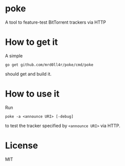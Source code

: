 # poke
A tool to feature-test BitTorrent trackers via HTTP

# How to get it
A simple

    go get github.com/mrd0ll4r/poke/cmd/poke

should get and build it.

# How to use it
Run

    poke -a <announce URI> [-debug]

to test the tracker specified by `<announce URI>` via HTTP.

# License
MIT